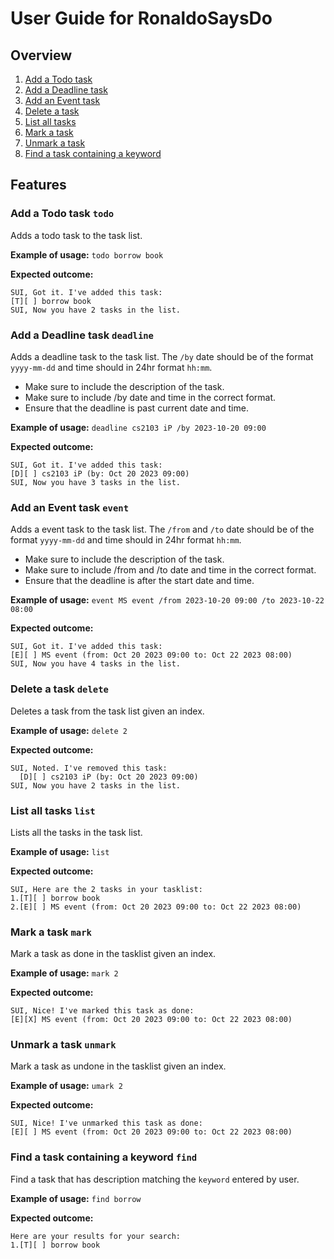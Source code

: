 # User Guide for RonaldoSaysDo

## Overview
1. [Add a Todo task](#add-a-todo-task-todo)
2. [Add a Deadline task](#add-a-deadline-task-deadline)
3. [Add an Event task](#add-an-event-task-event)
4. [Delete a task](#delete-a-task-delete)
5. [List all tasks](#list-all-tasks-list)
6. [Mark a task](#mark-a-task-mark)
7. [Unmark a task](#unmark-a-task-unmark)
8. [Find a task containing a keyword](#find-a-task-containing-a-keyword-find)
## Features 

### Add a Todo task `todo`

Adds a todo task to the task list.

**Example of usage:** `todo borrow book`

**Expected outcome:**

```
SUI, Got it. I've added this task:
[T][ ] borrow book
SUI, Now you have 2 tasks in the list.
```

### Add a Deadline task `deadline`

Adds a deadline task to the task list. The `/by` date should be of the format `yyyy-mm-dd` and time should in 24hr format `hh:mm`.

+ Make sure to include the description of the task.
+ Make sure to include /by date and time in the correct format.
+ Ensure that the deadline is past current date and time.

**Example of usage:** `deadline cs2103 iP /by 2023-10-20 09:00`

**Expected outcome:**

```
SUI, Got it. I've added this task:
[D][ ] cs2103 iP (by: Oct 20 2023 09:00)
SUI, Now you have 3 tasks in the list.
```

### Add an Event task `event`

Adds a event task to the task list. The `/from` and `/to` date should be of the format `yyyy-mm-dd` and time should in 24hr format `hh:mm`.

+ Make sure to include the description of the task.
+ Make sure to include /from and /to date and time in the correct format.
+ Ensure that the deadline is after the start date and time.

**Example of usage:** `event MS event /from 2023-10-20 09:00 /to 2023-10-22 08:00`

**Expected outcome:**

```
SUI, Got it. I've added this task:
[E][ ] MS event (from: Oct 20 2023 09:00 to: Oct 22 2023 08:00)
SUI, Now you have 4 tasks in the list.
```

### Delete a task `delete`

Deletes a task from the task list given an index.

**Example of usage:** `delete 2`

**Expected outcome:**

```
SUI, Noted. I've removed this task:
  [D][ ] cs2103 iP (by: Oct 20 2023 09:00)
SUI, Now you have 2 tasks in the list.
```

### List all tasks `list`

Lists all the tasks in the task list.

**Example of usage:** `list`

**Expected outcome:**

```
SUI, Here are the 2 tasks in your tasklist:
1.[T][ ] borrow book
2.[E][ ] MS event (from: Oct 20 2023 09:00 to: Oct 22 2023 08:00)
```

### Mark a task `mark`

Mark a task as done in the tasklist given an index.

**Example of usage:** `mark 2`

**Expected outcome:**

```
SUI, Nice! I've marked this task as done:
[E][X] MS event (from: Oct 20 2023 09:00 to: Oct 22 2023 08:00)
```

### Unmark a task `unmark`

Mark a task as undone in the tasklist given an index.

**Example of usage:** `umark 2`

**Expected outcome:**

```
SUI, Nice! I've unmarked this task as done:
[E][ ] MS event (from: Oct 20 2023 09:00 to: Oct 22 2023 08:00)
```

### Find a task containing a keyword `find`

Find a task that has description matching the `keyword` entered by user.

**Example of usage:** `find borrow`

**Expected outcome:**

```
Here are your results for your search:
1.[T][ ] borrow book
```
